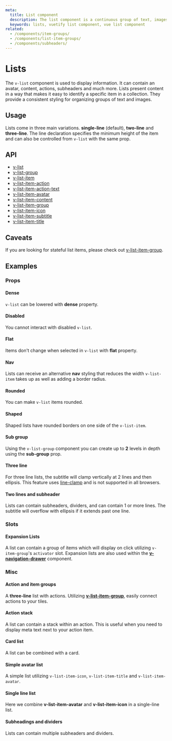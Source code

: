 ```yaml
---
meta:
  title: List component
  description: The list component is a continuous group of text, images and icons that may contain primary or supplemental actions.
  keywords: lists, vuetify list component, vue list component
related:
  - /components/item-groups/
  - /components/list-item-groups/
  - /components/subheaders/
---
```


# Lists

The `v-list` component is used to display information. It can contain an avatar, content, actions, subheaders and much more. Lists present content in a way that makes it easy to identify a specific item in a collection. They provide a consistent styling for organizing groups of text and images.

<entry-ad />

## Usage

Lists come in three main variations. **single-line** (default), **two-line** and **three-line**. The line declaration specifies the minimum height of the item and can also be controlled from `v-list` with the same prop.

<example file="v-list/usage" />

## API

- [v-list](/api/v-list)
- [v-list-group](/api/v-list-group)
- [v-list-item](/api/v-list-item)
- [v-list-item-action](/api/v-list-item-action)
- [v-list-item-action-text](/api/v-list-item-action-text)
- [v-list-item-avatar](/api/v-list-item-avatar)
- [v-list-item-content](/api/v-list-item-content)
- [v-list-item-group](/api/v-list-item-group)
- [v-list-item-icon](/api/v-list-item-icon)
- [v-list-item-subtitle](/api/v-list-item-subtitle)
- [v-list-item-title](/api/v-list-item-title)

<!-- ## Sub-components

### v-list-item

v-list-item description

### v-list-item-action

v-list-item-action description

### v-list-item-action-text

v-list-item-action-text description

### v-list-item-avatar

v-list-item-avatar description

### v-list-item-content

v-list-item-content description

### v-list-item-subtitle

v-list-item-subtitle description

### v-list-item-title

v-list-item-title description -->

<promoted-ad slug="vuetify-lux-admin-pro" />

## Caveats

<alert type="info">

  If you are looking for stateful list items, please check out [v-list-item-group](/components/list-item-groups).

</alert>

## Examples

### Props

#### Dense

`v-list` can be lowered with **dense** property.

<example file="v-list/prop-dense" />

#### Disabled

You cannot interact with disabled `v-list`.

<example file="v-list/prop-disabled" />

#### Flat

Items don't change when selected in `v-list` with **flat** property.

<example file="v-list/prop-flat" />

#### Nav

Lists can receive an alternative **nav** styling that reduces the width `v-list-item` takes up as well as adding a border radius.

<example file="v-list/prop-nav" />

#### Rounded

You can make `v-list` items rounded.

<example file="v-list/prop-rounded" />

#### Shaped

Shaped lists have rounded borders on one side of the `v-list-item`.

<example file="v-list/prop-shaped" />

#### Sub group

Using the `v-list-group` component you can create up to **2** levels in depth using the **sub-group** prop.

<example file="v-list/prop-sub-group" />

#### Three line

For three line lists, the subtitle will clamp vertically at 2 lines and then ellipsis. This feature uses [line-clamp](https://developer.mozilla.org/en-US/docs/Web/CSS/-webkit-line-clamp) and is not supported in all browsers.

<example file="v-list/prop-three-line" />

#### Two lines and subheader

Lists can contain subheaders, dividers, and can contain 1 or more lines. The subtitle will overflow with ellipsis if it extends past one line.

<example file="v-list/prop-two-line-and-subheader" />

### Slots

#### Expansion Lists

A list can contain a group of items which will display on click utilizing `v-item-group`'s `activator` slot. Expansion lists are also used within the **[v-navigation-drawer](/components/navigation-drawers)** component.

<example file="v-list/slot-expansion-lists" />

### Misc

#### Action and item groups

A **three-line** list with actions. Utilizing **[v-list-item-group](/components/list-item-groups)**, easily connect actions to your tiles.

<example file="v-list/misc-action-and-item-groups" />

#### Action stack

A list can contain a stack within an action. This is useful when you need to display meta text next to your action item.

<example file="v-list/misc-action-stack" />

#### Card list

A list can be combined with a card.

<example file="v-list/misc-card-list" />

#### Simple avatar list

A simple list utilizing `v-list-item-icon`, `v-list-item-title` and `v-list-item-avatar`.

<example file="v-list/misc-simple-avatar-list" />

#### Single line list

Here we combine **v-list-item-avatar** and **v-list-item-icon** in a single-line list.

<example file="v-list/misc-single-line-list" />

#### Subheadings and dividers

Lists can contain multiple subheaders and dividers.

<example file="v-list/misc-subheadings-and-dividers" />

<backmatter />
